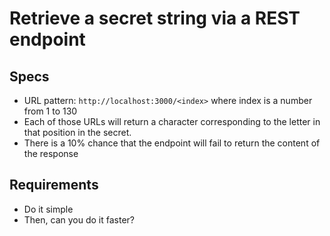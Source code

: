 # Retrieve a secret string via a REST endpoint

## Specs

- URL pattern: `http://localhost:3000/<index>` where index is a number from 1 to 130
- Each of those URLs will return a character corresponding to the letter in that position in the secret.
- There is a 10% chance that the endpoint will fail to return the content of the response

## Requirements

- Do it simple
- Then, can you do it faster?
